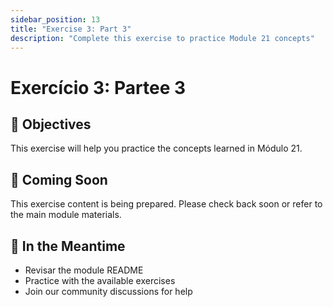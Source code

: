 ```yaml
---
sidebar_position: 13
title: "Exercise 3: Part 3"
description: "Complete this exercise to practice Module 21 concepts"
---
```


# Exercício 3: Partee 3

## 🎯 Objectives

This exercise will help you practice the concepts learned in Módulo 21.

## 📝 Coming Soon

This exercise content is being prepared. Please check back soon or refer to the main module materials.

## 🚀 In the Meantime

- Revisar the module README
- Practice with the available exercises
- Join our community discussions for help
